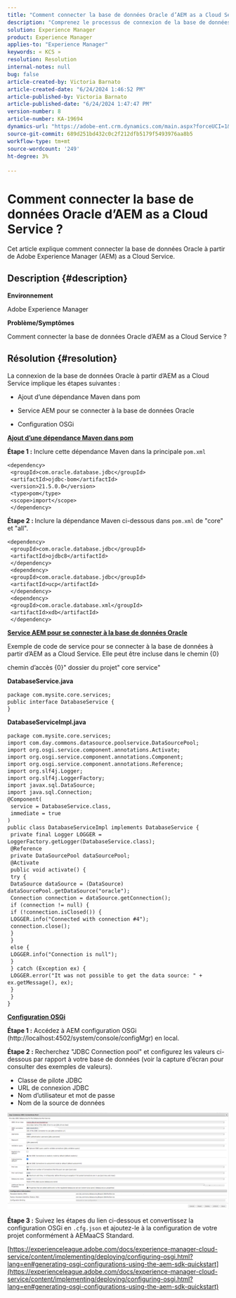 ```yaml
---
title: "Comment connecter la base de données Oracle d’AEM as a Cloud Service ?"
description: "Comprenez le processus de connexion de la base de données Oracle à partir d’AEM as a Cloud Service."
solution: Experience Manager
product: Experience Manager
applies-to: "Experience Manager"
keywords: « KCS »
resolution: Resolution
internal-notes: null
bug: false
article-created-by: Victoria Barnato
article-created-date: "6/24/2024 1:46:52 PM"
article-published-by: Victoria Barnato
article-published-date: "6/24/2024 1:47:47 PM"
version-number: 8
article-number: KA-19694
dynamics-url: "https://adobe-ent.crm.dynamics.com/main.aspx?forceUCI=1&pagetype=entityrecord&etn=knowledgearticle&id=b7e6412e-3032-ef11-840a-000d3a372703"
source-git-commit: 689d251bd432c0c2f212dfb5179f5493976aa8b5
workflow-type: tm+mt
source-wordcount: '249'
ht-degree: 3%

---
```


# Comment connecter la base de données Oracle d’AEM as a Cloud Service ?


Cet article explique comment connecter la base de données Oracle à partir de Adobe Experience Manager (AEM) as a Cloud Service.

## Description {#description}


<b>Environnement</b>

Adobe Experience Manager

<b>Problème/Symptômes</b>

Comment connecter la base de données Oracle d’AEM as a Cloud Service ?


## Résolution {#resolution}


La connexion de la base de données Oracle à partir d’AEM as a Cloud Service implique les étapes suivantes :

- Ajout d’une dépendance Maven dans pom

- Service AEM pour se connecter à la base de données Oracle

- Configuration OSGi

<u><b>Ajout d’une dépendance Maven dans pom</b></u>

<b>Étape 1 :</b> Inclure cette dépendance Maven dans la principale `pom.xml`


```
<dependency>
 <groupId>com.oracle.database.jdbc</groupId>
 <artifactId>ojdbc-bom</artifactId>
 <version>21.5.0.0</version>
 <type>pom</type>
 <scope>import</scope>
 </dependency>
```


<b>Étape 2 : </b>Inclure la dépendance Maven ci-dessous dans `pom.xml` de &quot;core&quot; et &quot;all&quot;.


```
<dependency>
 <groupId>com.oracle.database.jdbc</groupId>
 <artifactId>ojdbc8</artifactId>
 </dependency>
 <dependency>
 <groupId>com.oracle.database.jdbc</groupId>
 <artifactId>ucp</artifactId>
 </dependency>
 <dependency>
 <groupId>com.oracle.database.xml</groupId>
 <artifactId>xdb</artifactId>
 </dependency>
```


<u><b>Service AEM pour se connecter à la base de données Oracle</b></u>

Exemple de code de service pour se connecter à la base de données à partir d’AEM as a Cloud Service. Elle peut être incluse dans le chemin {0}

chemin d’accès {0}&quot; dossier du projet&quot; core service&quot;

<b>DatabaseService.java</b>


```
package com.mysite.core.services;
public interface DatabaseService {
}
```


<b>DatabaseServiceImpl.java</b>


```
package com.mysite.core.services;
import com.day.commons.datasource.poolservice.DataSourcePool;
import org.osgi.service.component.annotations.Activate;
import org.osgi.service.component.annotations.Component;
import org.osgi.service.component.annotations.Reference;
import org.slf4j.Logger;
import org.slf4j.LoggerFactory;
import javax.sql.DataSource;
import java.sql.Connection;
@Component(
 service = DatabaseService.class,
 immediate = true
)
public class DatabaseServiceImpl implements DatabaseService {
 private final Logger LOGGER = LoggerFactory.getLogger(DatabaseService.class);
 @Reference
 private DataSourcePool dataSourcePool;
 @Activate
 public void activate() {
 try {
 DataSource dataSource = (DataSource) dataSourcePool.getDataSource("oracle");
 Connection connection = dataSource.getConnection();
 if (connection != null) {
 if (!connection.isClosed()) {
 LOGGER.info("Connected with connection #4");
 connection.close();
 }
 }
 else {
 LOGGER.info("Connection is null");
 }
 } catch (Exception ex) {
 LOGGER.error("It was not possible to get the data source: " + ex.getMessage(), ex);
 }
 }
}
```


<u><b>Configuration OSGi</b></u>

<b>Étape 1 :</b> Accédez à AEM configuration OSGi (http://localhost:4502/system/console/configMgr) en local.

<b>Étape 2 :</b> Recherchez &quot;JDBC Connection pool&quot; et configurez les valeurs ci-dessous par rapport à votre base de données (voir la capture d’écran pour consulter des exemples de valeurs).

- Classe de pilote JDBC
- URL de connexion JDBC
- Nom d’utilisateur et mot de passe
- Nom de la source de données


![](assets/2d15da77-202f-ef11-840a-000d3a5a67ba.png)

<b>Étape 3 :</b> Suivez les étapes du lien ci-dessous et convertissez la configuration OSGi en `.cfg.json` et ajoutez-le à la configuration de votre projet conformément à AEMaaCS Standard.

[https://experienceleague.adobe.com/docs/experience-manager-cloud-service/content/implementing/deploying/configuring-osgi.html?lang=en#generating-osgi-configurations-using-the-aem-sdk-quickstart](https://experienceleague.adobe.com/docs/experience-manager-cloud-service/content/implementing/deploying/configuring-osgi.html?lang=en#generating-osgi-configurations-using-the-aem-sdk-quickstart)
